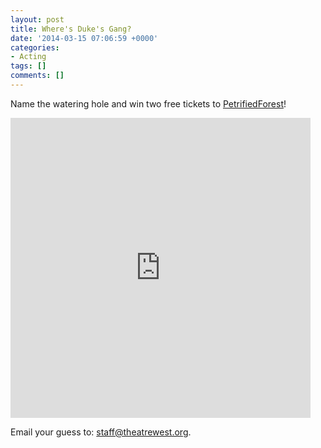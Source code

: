```yaml
---
layout: post
title: Where's Duke's Gang?
date: '2014-03-15 07:06:59 +0000'
categories:
- Acting
tags: []
comments: []
---
```


Name the watering hole and win two free tickets to [PetrifiedForest](http://theatrewest.org/onstage/petrifiedforest/)!

<iframe class="vine-embed" src="https://vine.co/v/MbtwiJAtM5i/embed/simple" width="480" height="480" frameborder="0"></iframe>

Email your guess to: staff@theatrewest.org.
